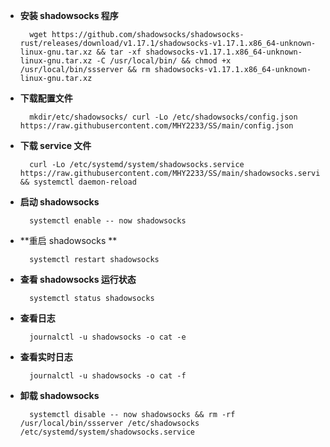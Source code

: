 - **安装 shadowsocks 程序**

        wget https://github.com/shadowsocks/shadowsocks-rust/releases/download/v1.17.1/shadowsocks-v1.17.1.x86_64-unknown-linux-gnu.tar.xz && tar -xf shadowsocks-v1.17.1.x86_64-unknown-linux-gnu.tar.xz -C /usr/local/bin/ && chmod +x /usr/local/bin/ssserver && rm shadowsocks-v1.17.1.x86_64-unknown-linux-gnu.tar.xz

- **下载配置文件**

        mkdir/etc/shadowsocks/ curl -Lo /etc/shadowsocks/config.json https://raw.githubusercontent.com/MHY2233/SS/main/config.json

- **下载 service 文件**

        curl -Lo /etc/systemd/system/shadowsocks.service https://raw.githubusercontent.com/MHY2233/SS/main/shadowsocks.service && systemctl daemon-reload

- **启动 shadowsocks**

        systemctl enable -- now shadowsocks

- **重启 shadowsocks **

        systemctl restart shadowsocks 

- **查看 shadowsocks 运行状态**

        systemctl status shadowsocks 

- **查看日志**

        journalctl -u shadowsocks -o cat -e

- **查看实时日志**

        journalctl -u shadowsocks -o cat -f

- **卸载 shadowsocks**

        systemctl disable -- now shadowsocks && rm -rf /usr/local/bin/ssserver /etc/shadowsocks /etc/systemd/system/shadowsocks.service
